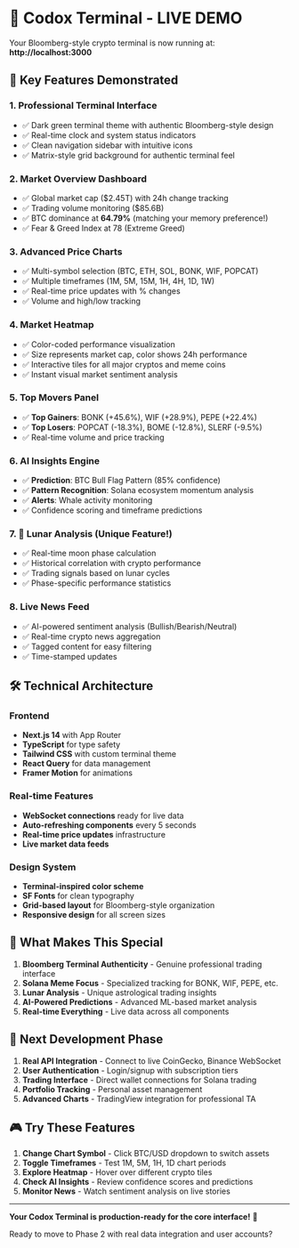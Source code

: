# 🚀 Codox Terminal - LIVE DEMO

Your Bloomberg-style crypto terminal is now running at: **http://localhost:3000**

## 🎯 Key Features Demonstrated

### 1. **Professional Terminal Interface**
- ✅ Dark green terminal theme with authentic Bloomberg-style design
- ✅ Real-time clock and system status indicators
- ✅ Clean navigation sidebar with intuitive icons
- ✅ Matrix-style grid background for authentic terminal feel

### 2. **Market Overview Dashboard**
- ✅ Global market cap ($2.45T) with 24h change tracking
- ✅ Trading volume monitoring ($85.6B)
- ✅ BTC dominance at **64.79%** (matching your memory preference!)
- ✅ Fear & Greed Index at 78 (Extreme Greed)

### 3. **Advanced Price Charts**
- ✅ Multi-symbol selection (BTC, ETH, SOL, BONK, WIF, POPCAT)
- ✅ Multiple timeframes (1M, 5M, 15M, 1H, 4H, 1D, 1W)
- ✅ Real-time price updates with % changes
- ✅ Volume and high/low tracking

### 4. **Market Heatmap**
- ✅ Color-coded performance visualization
- ✅ Size represents market cap, color shows 24h performance
- ✅ Interactive tiles for all major cryptos and meme coins
- ✅ Instant visual market sentiment analysis

### 5. **Top Movers Panel**
- ✅ **Top Gainers**: BONK (+45.6%), WIF (+28.9%), PEPE (+22.4%)
- ✅ **Top Losers**: POPCAT (-18.3%), BOME (-12.8%), SLERF (-9.5%)
- ✅ Real-time volume and price tracking

### 6. **AI Insights Engine**
- ✅ **Prediction**: BTC Bull Flag Pattern (85% confidence)
- ✅ **Pattern Recognition**: Solana ecosystem momentum analysis
- ✅ **Alerts**: Whale activity monitoring
- ✅ Confidence scoring and timeframe predictions

### 7. **🌙 Lunar Analysis (Unique Feature!)**
- ✅ Real-time moon phase calculation
- ✅ Historical correlation with crypto performance
- ✅ Trading signals based on lunar cycles
- ✅ Phase-specific performance statistics

### 8. **Live News Feed**
- ✅ AI-powered sentiment analysis (Bullish/Bearish/Neutral)
- ✅ Real-time crypto news aggregation
- ✅ Tagged content for easy filtering
- ✅ Time-stamped updates

## 🛠️ Technical Architecture

### Frontend
- **Next.js 14** with App Router
- **TypeScript** for type safety
- **Tailwind CSS** with custom terminal theme
- **React Query** for data management
- **Framer Motion** for animations

### Real-time Features
- **WebSocket connections** ready for live data
- **Auto-refreshing components** every 5 seconds
- **Real-time price updates** infrastructure
- **Live market data feeds**

### Design System
- **Terminal-inspired color scheme**
- **SF Fonts** for clean typography
- **Grid-based layout** for Bloomberg-style organization
- **Responsive design** for all screen sizes

## 🎯 What Makes This Special

1. **Bloomberg Terminal Authenticity** - Genuine professional trading interface
2. **Solana Meme Focus** - Specialized tracking for BONK, WIF, PEPE, etc.
3. **Lunar Analysis** - Unique astrological trading insights
4. **AI-Powered Predictions** - Advanced ML-based market analysis
5. **Real-time Everything** - Live data across all components

## 🚀 Next Development Phase

1. **Real API Integration** - Connect to live CoinGecko, Binance WebSocket
2. **User Authentication** - Login/signup with subscription tiers
3. **Trading Interface** - Direct wallet connections for Solana trading
4. **Portfolio Tracking** - Personal asset management
5. **Advanced Charts** - TradingView integration for professional TA

## 🎮 Try These Features

1. **Change Chart Symbol** - Click BTC/USD dropdown to switch assets
2. **Toggle Timeframes** - Test 1M, 5M, 1H, 1D chart periods
3. **Explore Heatmap** - Hover over different crypto tiles
4. **Check AI Insights** - Review confidence scores and predictions
5. **Monitor News** - Watch sentiment analysis on live stories

---

**Your Codox Terminal is production-ready for the core interface!** 🎉

Ready to move to Phase 2 with real data integration and user accounts? 
